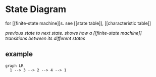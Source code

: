 # State Diagram

for [[finite-state machine]]s. see [[state table]], [[characteristic table]]

_previous state to next state. shows how a [[finite-state machine]] transitions between its different states_

## example

```mermaid
graph LR
  1 --> 3 --> 2 --> 4 --> 1
```
